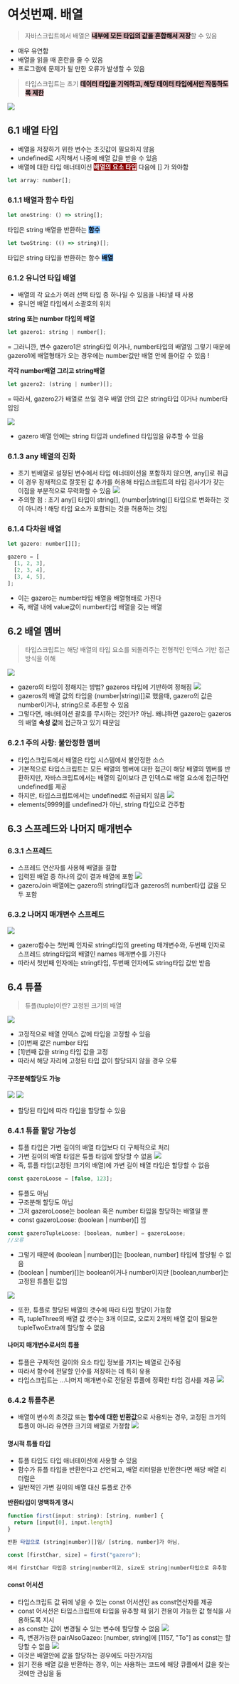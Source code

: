 # 여섯번째. 배열

> 자바스크립트에서 배열은 <span style='background-color: #DAB4B8; color:#000'>**내부에 모든 타입의 값을 혼합해서 저장**</span>할 수 있음

- 매우 유연함
- 배열을 읽을 때 혼란을 줄 수 있음
- 프로그램에 문제가 될 만한 오류가 발생할 수 있음

> 타입스크립트는 초기 <span style='background-color: #DAB4B8; color:#000'>**데이터 타입을 기억하고, 해당 데이터 타입에서만 작동하도록 제한**</span>

![](https://velog.velcdn.com/images/gazero_/post/d1400245-41a2-4b23-b8bf-77c5e96f8ee7/image.png)

## 6.1 배열 타입

- 베열을 저장하기 위한 변수는 초깃값이 필요하지 않음
- undefined로 시작해서 나중에 배열 값을 받을 수 있음
- 배열에 대한 타입 애너테이션 <span style='background-color: #8c0303; color:#fff'>**배열의 요소 타입**</span> 다음에 [] 가 와야함

```js
let array: number[];
```

### 6.1.1 배열과 함수 타입

```js
let oneString: () => string[];
```

타입은 string 배열을 반환하는 <span style='background-color: #7fbcff; color:#000'>**함수**</span>

```js
let twoString: (() => string)[];
```

타입은 string 타입을 반환하는 함수 <span style='background-color: #7fbcff; color:#000'>**배열**</span>

### 6.1.2 유니언 타입 배열

- 배열의 각 요소가 여러 선택 타입 중 하나일 수 있음을 나타낼 때 사용
- 유니언 배열 타입에서 소괄호의 위치

**string 또는 number 타입의 배열**

```js
let gazero1: string | number[];
```

= 그러니깐, 변수 gazero1은 string타입 이거나, number타입의 배열임
그렇기 때문에 gazero1에 배열형태가 오는 경우에는 number값만 배열 안에 들어갈 수 있음 !

**각각 number배열 그리고 string배열**

```js
let gazero2: (string | number)[];
```

= 따라서, gazero2가 배열로 쓰일 경우 배열 안의 값은 string타입 이거나 number타입임

![](https://velog.velcdn.com/images/gazero_/post/35697c0a-9a5b-4dbb-bad7-35f77809a7a6/image.png)

- gazero 배열 안에는 string 타입과 undefined 타입임을 유추할 수 있음

### 6.1.3 any 배열의 진화

- 초기 빈배열로 설정된 변수에서 타입 애너테이션을 포함하지 않으면, any[]로 취급
- 이 경우 잠재적으로 잘못된 값 추가를 허용해 타입스크립트의 타입 검사기가 갖는 이점을 부분적으로 무력화할 수 있음
  ![](https://velog.velcdn.com/images/gazero_/post/fbe69e9b-64eb-4eeb-b783-351b1e35eb72/image.png)
- 주의할 점 : 초기 any[] 타입이 string[], (number|string)[] 타입으로 변화하는 것이 아니라 ! 해당 타입 요소가 포함되는 것을 허용하는 것임

### 6.1.4 다차원 배열

```js
let gazero: number[][];

gazero = [
  [1, 2, 3],
  [2, 3, 4],
  [3, 4, 5],
];
```

- 이는 gazero는 number타입 배열을 배열형태로 가진다
- 즉, 배열 내에 value값이 number타입 배열을 갖는 배열

## 6.2 배열 멤버

> 타입스크립트는 해당 배열의 타입 요소를 되돌려주는 전형적인 인덱스 기반 접근 방식을 이해

![](https://velog.velcdn.com/images/gazero_/post/4fd96a59-4e76-429b-a41b-350210351e35/image.png)

- gazero의 타입이 정해지는 방법? gazeros 타입에 기반하여 정해짐
  ![](https://velog.velcdn.com/images/gazero_/post/b9159ffc-0519-455a-8ef8-c14a973b84ee/image.png)
- gazeros의 배열 값의 타입을 (number|string)[]로 했을때, gazero의 값은 number이거나, string으로 추론할 수 있음
- 그렇다면, 애너테이션 괄호를 무시하는 것인가? 아님. 왜냐하면 gazero는 gazeros의 배열 **속성 값**에 접근하고 있기 때문임

### 6.2.1 주의 사항: 불안정한 멤버

- 타입스크립트에서 배열은 타입 시스템에서 불안정한 소스
- 기본적으로 타입스크립트는 모든 배열의 멤버에 대한 접근이 해당 배열의 멤버를 반환하지만, 자바스크립트에서는 배열의 길이보다 큰 인덱스로 배열 요소에 접근하면 undefined를 제공
- 하지만, 타입스크립트에서는 undefined로 취급되지 않음
  ![](https://velog.velcdn.com/images/gazero_/post/17c1b8fd-f9f3-4858-a1f9-fbee80b33d8b/image.png)
- elements[9999]를 undefined가 아닌, string 타입으로 간주함

## 6.3 스프레드와 나머지 매개변수

### 6.3.1 스프레드

- 스프레드 연산자를 사용해 배열을 결합
- 입력된 배열 중 하나의 값이 결과 배열에 포함
  ![](https://velog.velcdn.com/images/gazero_/post/48d29c50-178f-494a-ae3c-71e7fd23bada/image.png)
- gazeroJoin 배열에는 gazero의 string타입과 gazeros의 number타입 값을 모두 포함

### 6.3.2 나머지 매개변수 스프레드

![](https://velog.velcdn.com/images/gazero_/post/8188f444-00d0-4001-b02d-c0b759caeebe/image.png)

- gazero함수는 첫번째 인자로 string타입의 greeting 매개변수와, 두번째 인자로 스프레드 string타입의 배열인 names 매개변수를 가진다
- 따라서 첫번째 인자에는 string타입, 두번째 인자에도 string타입 값만 받음

## 6.4 튜플

> 튜플(tuple)이란? 고정된 크기의 배열

![](https://velog.velcdn.com/images/gazero_/post/89a2f4af-2370-4c59-b1bb-e6a827d4c65b/image.png)

- 고정적으로 배열 인덱스 값에 타입을 고정할 수 있음
- [0]번째 값은 number 타입
- [1]번째 값을 string 타입 값을 고정
- 따라서 해당 자리에 고정된 타입 값이 할당되지 않을 경우 오류

#### 구조분해할당도 가능

![](https://velog.velcdn.com/images/gazero_/post/7b6e1a51-a313-4dec-88c6-ba5da39f61bc/image.png)
![](https://velog.velcdn.com/images/gazero_/post/9cfcf40c-f6ef-4e76-8617-306b89c133c6/image.png)

- 할당된 타입에 따라 타입을 할당할 수 있음

### 6.4.1 튜플 할당 가능성

- 튜플 타입은 가변 길이의 배열 타입보다 더 구체적으로 처리
- 가변 길이의 배열 타입은 튜플 타입에 할당할 수 없음
  ![](https://velog.velcdn.com/images/gazero_/post/4f2f6c4b-ad70-4fe7-b67c-f8d30866b2e9/image.png)
- 즉, 튜플 타입(고정된 크기의 배열)에 가변 길이 배열 타입은 할당할 수 없음

```js
const gazeroLoose = [false, 123];
```

- 튜플도 아님
- 구조분해 할당도 아님
- 그저 gazeroLoose는 boolean 혹은 number 타입을 할당하는 배열일 뿐
- const gazeroLoose: (boolean | number)[] 임

```js
const gazeroTupleLoose: [boolean, number] = gazeroLoose;
//오류
```

- 그렇기 때문에 (boolean | number)[]는 [boolean, number] 타입에 할당될 수 없음
- (boolean | number)[]는 boolean이거나 number이지만 [boolean,number]는 고정된 튜플된 값임

![](https://velog.velcdn.com/images/gazero_/post/1be5f6c9-ce1f-4bcf-9494-bd0ee2cf7085/image.png)

- 또한, 튜플로 할당된 배열의 갯수에 따라 타입 할당이 가능함
- 즉, tupleThree의 배열 값 갯수는 3개 이므로, 오로지 2개의 배열 값이 필요한 tupleTwoExtra에 할당할 수 없음

#### 나머지 매개변수로서의 튜플

- 튜플은 구체적인 길이와 요소 타입 정보를 가지는 배열로 간주됨
- 따라서 함수에 전달할 인수를 저장하는 데 특히 유용
- 타입스크립트는 ...나머지 매개변수로 전달된 튜플에 정확한 타입 검사를 제공
  ![](https://velog.velcdn.com/images/gazero_/post/e6181579-d8e8-4ae3-b7ea-71cbfc482023/image.png)

### 6.4.2 튜플추론

- 배열이 변수의 초깃값 또는 **함수에 대한 반환값**으로 사용되는 경우, 고정된 크기의 튜플이 아니라 유연한 크기의 배열로 가정함
  ![](https://velog.velcdn.com/images/gazero_/post/f07b040b-e8cf-4632-8800-d2bea506bb14/image.png)

#### 명시적 튜플 타입

- 튜플 타입도 타입 애너테이션에 사용할 수 있음
- 함수가 튜플 타입을 반환한다고 선언되고, 배열 리터럴을 반환한다면 해당 배열 리터럴은
- 일반적인 가변 길이의 배열 대신 튜플로 간주

**반환타입이 명백하게 명시**

```js
function first(input: string): [string, number] {
  return [input[0], input.length]
}

반환 타입으로 (string|number)[]임/ [string, number]가 아님,

const [firstChar, size] = first("gazero");

에서 firstChar 타입은 string|number이고, size도 string|number타입으로 유추함
```

#### const 어서션

- 타입스크립트 값 뒤에 넣을 수 있는 const 어서션인 as const연산자를 제공
- const 어서션은 타입스크립트에 타입을 유추할 때 읽기 전용이 가능한 값 형식을 사용하도록 지시
- as const는 값이 변경될 수 있는 변수에 할당할 수 없음
  ![](https://velog.velcdn.com/images/gazero_/post/06e32a1b-15a1-40ae-8086-352ddf05929b/image.png)
- 즉, 변경가능한 pairAlsoGazeo: [number, string]에 [1157, "To"] as const는 할당할 수 없음
  ![](https://velog.velcdn.com/images/gazero_/post/55efa5c4-1bda-482a-b01e-1278d7c460c0/image.png)
- 이것은 배열안에 값을 할당하는 경우에도 마찬가지임
- 읽기 전용 배열 값을 반환하는 경우, 이는 사용하는 코드에 해당 큐플에서 값을 찾는 것에만 관심을 둠
